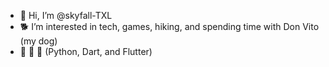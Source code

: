 - 👋 Hi, I’m @skyfall-TXL
- 🐕 I’m interested in tech, games, hiking, and spending time with Don Vito (my dog)
- 🐍 🎯 🐣 (Python, Dart, and Flutter)


<!---
skyfallTXL/skyfallTXL is a ✨ special ✨ repository because its `README.md` (this file) appears on your GitHub profile.
You can click the Preview link to take a look at your changes.
--->
